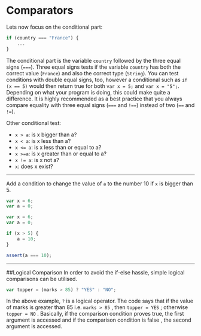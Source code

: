 # Comparators

Lets now focus on the conditional part:

```javascript
if (country === "France") {
    ...
}
```

The conditional part is the variable `country` followed by the three equal signs (`===`). Three equal signs tests if the variable `country` has both the correct value (`France`) and also the correct type (`String`). You can test conditions with double equal signs, too, however a conditional such as `if (x == 5)` would then return true for both `var x = 5;` and `var x = "5";`. Depending on what your program is doing, this could make quite a difference.  It is highly recommended as a best practice that you always compare equality with three equal signs (`===` and `!==`) instead of two (`==` and `!=`).

Other conditional test:

* ```x > a```: is x bigger than a?
* ```x < a```: is x less than a?
* ```x <= a```: is x less than or equal to a?
* ```x >=a```: is x greater than or equal to a?
* ```x != a```: is x not a?
* ```x```: does x exist?


---

Add a condition to change the value of `a` to the number 10 if `x` is bigger than 5.

```js
var x = 6;
var a = 0;


```

```js
var x = 6;
var a = 0;

if (x > 5) {
    a = 10;
}
```

```js
assert(a === 10);
```

---
##Logical Comparison
 In order to avoid the if-else hassle, simple logical comparisons can be utilised.
 
```js
var topper = (marks > 85) ? "YES" : "NO";
```
In the above example, `?` is a logical operator. The code says that if the value of marks is greater than 85 i.e. `marks > 85` , then `topper = YES` ; otherwise `topper = NO` . Basically, if the comparison condition proves true, the first argument is accessed and if the comparison condition is false , the second argument is accessed.

